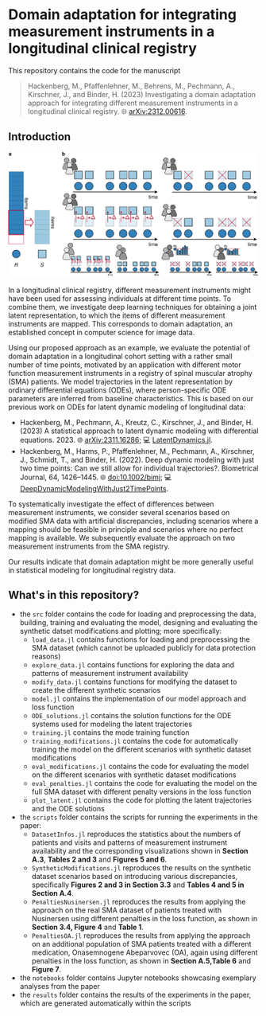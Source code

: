 # Domain adaptation for integrating measurement instruments in a longitudinal clinical registry

This repository contains the code for the manuscript 

> Hackenberg, M., Pfaffenlehner, M., Behrens, M., Pechmann, A., Kirschner, J., and Binder, H. (2023) Investigating a domain adaptation approach for integrating different measurement instruments in a longitudinal clinical registry. :globe_with_meridians: [arXiv:2312.00616](https://arxiv.org/abs/2312.00616).

## Introduction

![](overview.png)

In a longitudinal clinical registry, different measurement instruments might have been used for assessing individuals at different time points. To combine them, we investigate deep learning techniques for obtaining a joint latent representation, to which the items of different measurement instruments are mapped. This corresponds to domain adaptation, an established concept in computer science for image data. 

Using our proposed approach as an example, we evaluate the potential of domain adaptation in a longitudinal cohort setting with a rather small number of time points, motivated by an application with different motor function measurement instruments in a registry of spinal muscular atrophy (SMA) patients. We model trajectories in the latent representation by ordinary differential equations (ODEs), where person-specific ODE parameters are inferred from baseline characteristics. This is based on our previous work on ODEs for latent dynamic modeling of longitudinal data: 

- Hackenberg, M., Pechmann, A., Kreutz, C., Kirschner, J., and Binder, H. (2023) A statistical approach to latent dynamic modeling with differential equations. 2023. :globe_with_meridians: [arXiv:2311.16286](https://arxiv.org/abs/2311.16286); :computer: [LatentDynamics.jl](https://github.com/maren-ha/LatentDynamics.jl/tree/main).
- Hackenberg, M., Harms, P., Pfaffenlehner, M., Pechmann, A., Kirschner, J., Schmidt, T., and Binder, H. (2022). Deep dynamic modeling with just two time points: Can we still allow for individual trajectories?. Biometrical Journal, 64, 1426–1445. :globe_with_meridians: [doi:10.1002/bimj](https://doi.org/10.1002/bimj.202000366); :computer: [DeepDynamicModelingWithJust2TimePoints](https://github.com/maren-ha/DeepDynamicModelingWithJust2TimePoints).

To systematically investigate the effect of differences between measurement instruments, we consider several scenarios based on modified SMA data with artificial discrepancies, including scenarios where a mapping should be feasible in principle and scenarios where no perfect mapping is available. We subsequently evaluate the approach on two measurement instruments from the SMA registry. 

Our results indicate that domain adaptation might be more generally useful in statistical modeling for longitudinal registry data.

## What's in this repository?

- the `src` folder contains the code for loading and preprocessing the data, building, training and evaluating the model, designing and evaluating the synthetic datset modifications and plotting; more specifically:
  - `load_data.jl` contains functions for loading and preprocessing the SMA dataset (which cannot be uploaded publicly for data protection reasons) 
  - `explore_data.jl` contains functions for exploring the data and patterns of measurement instrument availability
  - `modify_data.jl` contains functions for modifying the dataset to create the different synthetic scenarios
  - `model.jl` contains the implementation of our model approach and loss function
  - `ODE_solutions.jl` contains the solution functions for the ODE systems used for modeling the latent trajectories
  - `training.jl` contains the mode training function
  - `training_modifications.jl` contains the code for automatically training the model on the different scenarios with synthetic dataset modifications
  - `eval_modifications.jl` contains the code for evaluating the model on the different scenarios with synthetic dataset modifications
  -  `eval_penalties.jl` contains the code for evaluating the model on the full SMA dataset with different penalty versions in the loss function
  -  `plot_latent.jl` contains the code for plotting the latent trajectories and the ODE solutions
- the `scripts` folder contains the scripts for running the experiments in the paper: 
  - `DatasetInfos.jl` reproduces the statistics about the numbers of patients and visits and patterns of measurement instrument availability and the corresponding visualizations shown in **Section A.3**, **Tables 2 and 3** and **Figures 5 and 6**.
  - `SyntheticModifications.jl` reproduces the results on the synthetic dataset scenarios based on introducing various discrepancies, specifically **Figures 2 and 3 in Section 3.3** and **Tables 4 and 5 in Section A.4**.
  - `PenaltiesNusinersen.jl` reproduces the results from applying the approach on the real SMA dataset of patients treated with Nusinersen using different penalties in the loss function, as shown in **Section 3.4, Figure 4** and **Table 1**. 
  - `PenaltiesOA.jl` reproduces the results from applying the approach on an additional population of SMA patients treated with a different medication, Onasemnogene Abeparvovec (OA), again using different penalties in the loss function, as shown in **Section A.5,Table 6** and **Figure 7**. 
- the `notebooks` folder contains Jupyter notebooks showcasing exemplary analyses from the paper 
- the `results` folder contains the results of the experiments in the paper, which are generated automatically within the scripts